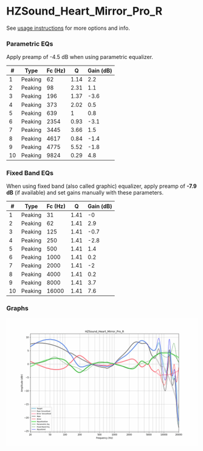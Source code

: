 # HZSound_Heart_Mirror_Pro_R
See [usage instructions](https://github.com/jaakkopasanen/AutoEq#usage) for more options and info.

### Parametric EQs
Apply preamp of -4.5 dB when using parametric equalizer.

|   # | Type    |   Fc (Hz) |    Q |   Gain (dB) |
|-----|---------|-----------|------|-------------|
|   1 | Peaking |        62 | 1.14 |         2.2 |
|   2 | Peaking |        98 | 2.31 |         1.1 |
|   3 | Peaking |       196 | 1.37 |        -3.6 |
|   4 | Peaking |       373 | 2.02 |         0.5 |
|   5 | Peaking |       639 | 1    |         0.8 |
|   6 | Peaking |      2354 | 0.93 |        -3.1 |
|   7 | Peaking |      3445 | 3.66 |         1.5 |
|   8 | Peaking |      4617 | 0.84 |        -1.4 |
|   9 | Peaking |      4775 | 5.52 |        -1.8 |
|  10 | Peaking |      9824 | 0.29 |         4.8 |

### Fixed Band EQs
When using fixed band (also called graphic) equalizer, apply preamp of **-7.9 dB** (if available) and set gains manually with these parameters.

|   # | Type    |   Fc (Hz) |    Q |   Gain (dB) |
|-----|---------|-----------|------|-------------|
|   1 | Peaking |        31 | 1.41 |        -0   |
|   2 | Peaking |        62 | 1.41 |         2.9 |
|   3 | Peaking |       125 | 1.41 |        -0.7 |
|   4 | Peaking |       250 | 1.41 |        -2.8 |
|   5 | Peaking |       500 | 1.41 |         1.4 |
|   6 | Peaking |      1000 | 1.41 |         0.2 |
|   7 | Peaking |      2000 | 1.41 |        -2   |
|   8 | Peaking |      4000 | 1.41 |         0.2 |
|   9 | Peaking |      8000 | 1.41 |         3.7 |
|  10 | Peaking |     16000 | 1.41 |         7.6 |

### Graphs
![](./HZSound_Heart_Mirror_Pro_R.png)
